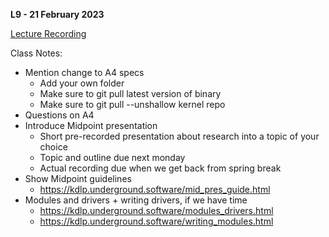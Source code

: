 **L9 - 21 February 2023**

[Lecture Recording](https://youtu.be/vpIIkSaBgo8)

Class Notes:

* Mention change to A4 specs
  * Add your own folder
  * Make sure to git pull latest version of binary
  * Make sure to git pull --unshallow kernel repo
* Questions on A4
* Introduce Midpoint presentation
  * Short pre-recorded presentation about research into a topic of your choice
  * Topic and outline due next monday
  * Actual recording due when we get back from spring break
* Show Midpoint guidelines
  * <https://kdlp.underground.software/mid_pres_guide.html>
* Modules and drivers + writing drivers, if we have time
  * <https://kdlp.underground.software/modules_drivers.html>
  * <https://kdlp.underground.software/writing_modules.html>
